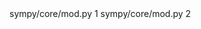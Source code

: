 <change>
<file>sympy/core/mod.py</file>
<change-number-for-this-file>1</change-number-for-this-file>
<original line-count="10" no-ellipsis="true"><![CDATA[
# by ratio
r = p/q
try:
    d = int(r)
except TypeError:
    pass
else:
    if type(d) is int:
        rv = p - d*q
        if (rv*q < 0) == True:
            rv += q
        return rv
]]></original>
<modified no-ellipsis="true"><![CDATA[
# by ratio
r = p/q
try:
    d = int(r)
except (TypeError, ValueError):
    pass
else:
    if isinstance(d, int):
        rv = p - d*q
        if (rv*q < 0) == True:
            rv += q
        return rv
]]></modified>
</change>
<change>
<file>sympy/core/mod.py</file>
<change-number-for-this-file>2</change-number-for-this-file>
<original line-count="10" no-ellipsis="true"><![CDATA[
# by difference
d = p - q
if d.is_negative:
    if q.is_negative:
        return d
    elif q.is_positive:
        return p
]]></original>
<modified no-ellipsis="true"><![CDATA[
# by difference
d = p - q
if d.is_Number and d.is_negative:
    if q.is_Number and q.is_negative:
        return d
    elif q.is_Number and q.is_positive:
        return p
]]></modified>
</change>
</change>